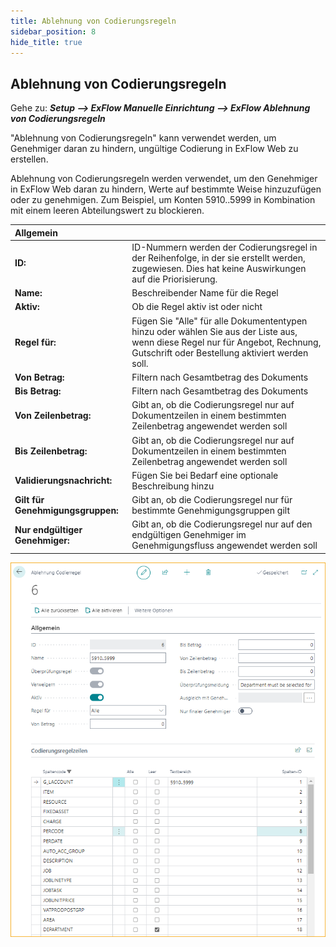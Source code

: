 ```yaml
---
title: Ablehnung von Codierungsregeln
sidebar_position: 8
hide_title: true
---
```

## Ablehnung von Codierungsregeln

Gehe zu: ***Setup \--\> ExFlow Manuelle Einrichtung \--\> ExFlow Ablehnung von Codierungsregeln***

"Ablehnung von Codierungsregeln" kann verwendet werden, um Genehmiger daran zu hindern, ungültige Codierung in ExFlow Web zu erstellen.

Ablehnung von Codierungsregeln werden verwendet, um den Genehmiger in ExFlow Web daran zu hindern, Werte auf bestimmte Weise hinzuzufügen oder zu genehmigen. Zum Beispiel, um Konten 5910..5999 in Kombination mit einem leeren Abteilungswert zu blockieren.

| Allgemein      |	|
|:-|:-|
|**ID:**                            | ID-Nummern werden der Codierungsregel in der Reihenfolge, in der sie erstellt werden, zugewiesen. Dies hat keine Auswirkungen auf die Priorisierung.
| **Name:**                         | Beschreibender Name für die Regel
| **Aktiv:**                       | Ob die Regel aktiv ist oder nicht
| **Regel für:**                     | Fügen Sie "Alle" für alle Dokumententypen hinzu oder wählen Sie aus der Liste aus, wenn diese Regel nur für Angebot, Rechnung, Gutschrift oder Bestellung aktiviert werden soll.
| **Von Betrag:**                  | Filtern nach Gesamtbetrag des Dokuments
| **Bis Betrag:**                    | Filtern nach Gesamtbetrag des Dokuments
| **Von Zeilenbetrag:**             | Gibt an, ob die Codierungsregel nur auf Dokumentzeilen in einem bestimmten Zeilenbetrag angewendet werden soll
| **Bis Zeilenbetrag:**               | Gibt an, ob die Codierungsregel nur auf Dokumentzeilen in einem bestimmten Zeilenbetrag angewendet werden soll
| **Validierungsnachricht:**           | Fügen Sie bei Bedarf eine optionale Beschreibung hinzu
| **Gilt für Genehmigungsgruppen:**   | Gibt an, ob die Codierungsregel nur für bestimmte Genehmigungsgruppen gilt
| **Nur endgültiger Genehmiger:**          | Gibt an, ob die Codierungsregel nur auf den endgültigen Genehmiger im Genehmigungsfluss angewendet werden soll

![ExFlow Ablehnung von Codierungsregel-Karte](./../../images/denying-coding-rule-001.png)
